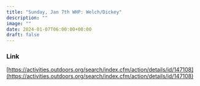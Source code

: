 ```yaml
---
title: "Sunday, Jan 7th WHP: Welch/Dickey" 
description: ""
image: ""
date: 2024-01-07T06:00:00+00:00
draft: false
---
```

### Link
[https://activities.outdoors.org/search/index.cfm/action/details/id/147108](https://activities.outdoors.org/search/index.cfm/action/details/id/147108)

